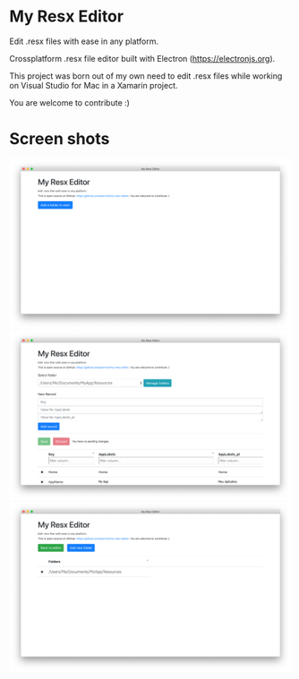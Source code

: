 # My Resx Editor

Edit .resx files with ease in any platform.

Crossplatform .resx file editor built with Electron (https://electronjs.org).

This project was born out of my own need to edit .resx files while working on Visual Studio for Mac in a Xamarin project.

You are welcome to contribute :)

# Screen shots

![](https://github.com/ptornich/electron-resx-editor/blob/master/img/ss1.png)
![](https://github.com/ptornich/electron-resx-editor/blob/master/img/ss2.png)
![](https://github.com/ptornich/electron-resx-editor/blob/master/img/ss3.png)
